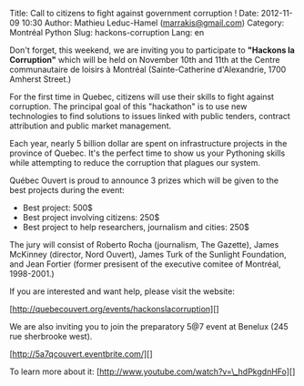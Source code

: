 Title: Call to citizens to fight against government corruption !
Date: 2012-11-09 10:30
Author: Mathieu Leduc-Hamel (marrakis@gmail.com)
Category: Montréal Python
Slug: hackons-corruption
Lang: en

<!--:en-->

Don't forget, this weekend, we are inviting you to participate to
**"Hackons la Corruption"** which will be held on November 10th and 11th
at the Centre communautaire de loisirs à Montréal (Sainte-Catherine
d'Alexandrie, 1700 Amherst Street.)

For the first time in Quebec, citizens will use their skills to fight
against corruption. The principal goal of this "hackathon" is to use new
technologies to find solutions to issues linked with public tenders,
contract attribution and public market management.

Each year, nearly 5 billion dollar are spent on infrastructure projects
in the province of Quebec. It's the perfect time to show us your
Pythoning skills while attempting to reduce the corruption that plagues
our system.

Québec Ouvert is proud to announce 3 prizes which will be given to the
best projects during the event:

-   Best project: 500$
-   Best project involving citizens: 250$
-   Best project to help researchers, journalism and cities: 250$

</p>
The jury will consist of Roberto Rocha (journalism, The Gazette), James
McKinney (director, Nord Ouvert), James Turk of the Sunlight Foundation,
and Jean Fortier (former presisent of the executive comitee of Montréal,
1998-2001.)

If you are interested and want help, please visit the website:

[http://quebecouvert.org/events/hackonslacorruption][]

We are also inviting you to join the preparatory 5@7 event at Benelux
(245 rue sherbrooke west).

[http://5a7qcouvert.eventbrite.com/][]

To learn more about it: [http://www.youtube.com/watch?v=\_hdPkgdnHFo][]

  [http://quebecouvert.org/events/hackonslacorruption]: http://quebecouvert.org/events/hackonslacorruption
  [http://5a7qcouvert.eventbrite.com/]: http://5a7qcouvert.eventbrite.com/
  [http://www.youtube.com/watch?v=\_hdPkgdnHFo]: http://www.youtube.com/watch?v=_hdPkgdnHFo
